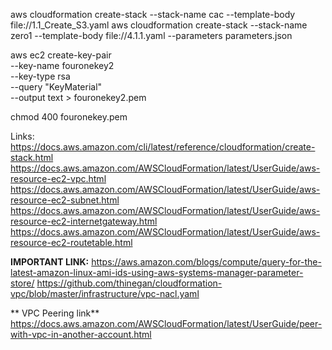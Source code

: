 aws cloudformation create-stack --stack-name cac --template-body file://1.1_Create_S3.yaml
aws cloudformation create-stack --stack-name zero1 --template-body file://4.1.1.yaml --parameters parameters.json

aws ec2 create-key-pair \
--key-name fouronekey2 \
--key-type rsa \
--query "KeyMaterial" \
--output text > fouronekey2.pem



chmod 400 fouronekey.pem


Links:
https://docs.aws.amazon.com/cli/latest/reference/cloudformation/create-stack.html
https://docs.aws.amazon.com/AWSCloudFormation/latest/UserGuide/aws-resource-ec2-vpc.html
https://docs.aws.amazon.com/AWSCloudFormation/latest/UserGuide/aws-resource-ec2-subnet.html
https://docs.aws.amazon.com/AWSCloudFormation/latest/UserGuide/aws-resource-ec2-internetgateway.html
https://docs.aws.amazon.com/AWSCloudFormation/latest/UserGuide/aws-resource-ec2-routetable.html

**IMPORTANT LINK:**
https://aws.amazon.com/blogs/compute/query-for-the-latest-amazon-linux-ami-ids-using-aws-systems-manager-parameter-store/
https://github.com/thinegan/cloudformation-vpc/blob/master/infrastructure/vpc-nacl.yaml

** VPC Peering link**
https://docs.aws.amazon.com/AWSCloudFormation/latest/UserGuide/peer-with-vpc-in-another-account.html


